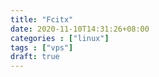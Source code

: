 ```yaml
---
title: "Fcitx"
date: 2020-11-10T14:31:26+08:00
categories : ["linux"]
tags : ["vps"]
draft: true
---
```


